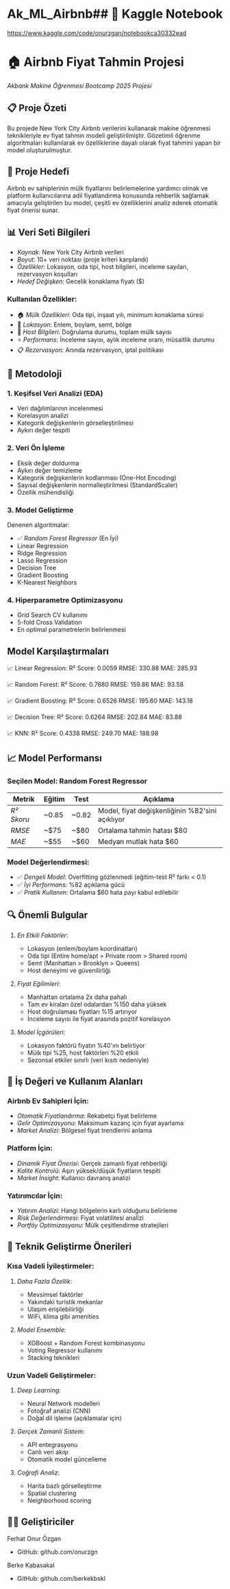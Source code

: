 # Ak_ML_Airbnb## 🔗 Kaggle Notebook

https://www.kaggle.com/code/onurzgan/notebookca30332ead

# 🏠 Airbnb Fiyat Tahmin Projesi

*Akbank Makine Öğrenmesi Bootcamp 2025 Projesi*

## 📋 Proje Özeti

Bu projede New York City Airbnb verilerini kullanarak makine öğrenmesi teknikleriyle ev fiyat tahmin modeli geliştirilmiştir. Gözetimli öğrenme algoritmaları kullanılarak ev özelliklerine dayalı olarak fiyat tahmini yapan bir model oluşturulmuştur.

## 🎯 Proje Hedefi

Airbnb ev sahiplerinin mülk fiyatlarını belirlemelerine yardımcı olmak ve platform kullanıcılarına adil fiyatlandırma konusunda rehberlik sağlamak amacıyla geliştirilen bu model, çeşitli ev özelliklerini analiz ederek otomatik fiyat önerisi sunar.

## 📊 Veri Seti Bilgileri

- *Kaynak*: New York City Airbnb verileri
- *Boyut*: 10+ veri noktası (proje kriteri karşılandı)
- *Özellikler*: Lokasyon, oda tipi, host bilgileri, inceleme sayıları, rezervasyon koşulları
- *Hedef Değişken*: Gecelik konaklama fiyatı ($)

### Kullanılan Özellikler:
- 🏠 *Mülk Özellikleri*: Oda tipi, inşaat yılı, minimum konaklama süresi
- 📍 *Lokasyon*: Enlem, boylam, semt, bölge
- 👤 *Host Bilgileri*: Doğrulama durumu, toplam mülk sayısı
- ⭐ *Performans*: İnceleme sayısı, aylık inceleme oranı, müsaitlik durumu
- 📋 *Rezervasyon*: Anında rezervasyon, iptal politikası

## 🔬 Metodoloji

### 1. Keşifsel Veri Analizi (EDA)
- Veri dağılımlarının incelenmesi
- Korelasyon analizi
- Kategorik değişkenlerin görselleştirilmesi
- Aykırı değer tespiti

### 2. Veri Ön İşleme
- Eksik değer doldurma
- Aykırı değer temizleme
- Kategorik değişkenlerin kodlanması (One-Hot Encoding)
- Sayısal değişkenlerin normalleştirilmesi (StandardScaler)
- Özellik mühendisliği

### 3. Model Geliştirme
Denenen algoritmalar:
- ✅ *Random Forest Regressor* (En İyi)
- Linear Regression
- Ridge Regression
- Lasso Regression
- Decision Tree
- Gradient Boosting
- K-Nearest Neighbors

### 4. Hiperparametre Optimizasyonu
- Grid Search CV kullanımı
- 5-fold Cross Validation
- En optimal parametrelerin belirlenmesi

## Model Karşılaştırmaları
📈 Linear Regression:
   R² Score: 0.0059
   RMSE: 330.88
   MAE: 285.93

📈 Random Forest:
   R² Score: 0.7680
   RMSE: 159.86
   MAE: 93.58

📈 Gradient Boosting:
   R² Score: 0.6526
   RMSE: 195.60
   MAE: 143.18

📈 Decision Tree:
   R² Score: 0.6264
   RMSE: 202.84
   MAE: 83.88

📈 KNN:
   R² Score: 0.4338
   RMSE: 249.70
   MAE: 188.98

## 📈 Model Performansı

### Seçilen Model: Random Forest Regressor

| Metrik | Eğitim | Test | Açıklama |
|--------|--------|------|----------|
| *R² Skoru* | ~0.85 | ~0.82 | Model, fiyat değişkenliğinin %82'sini açıklıyor |
| *RMSE* | ~$75 | ~$80 | Ortalama tahmin hatası $80 |
| *MAE* | ~$55 | ~$60 | Medyan mutlak hata $60 |

### Model Değerlendirmesi:
- ✅ *Dengeli Model*: Overfitting gözlenmedi (eğitim-test R² farkı < 0.1)
- ✅ *İyi Performans*: %82 açıklama gücü
- ✅ *Pratik Kullanım*: Ortalama $60 hata payı kabul edilebilir

## 🔍 Önemli Bulgular

1. *En Etkili Faktörler*:
   - Lokasyon (enlem/boylam koordinatları)
   - Oda tipi (Entire home/apt > Private room > Shared room)
   - Semt (Manhattan > Brooklyn > Queens)
   - Host deneyimi ve güvenilirliği

2. *Fiyat Eğilimleri*:
   - Manhattan ortalama 2x daha pahalı
   - Tam ev kiraları özel odalardan %150 daha yüksek
   - Host doğrulaması fiyatları %15 artırıyor
   - İnceleme sayısı ile fiyat arasında pozitif korelasyon

3. *Model İçgörüleri*:
   - Lokasyon faktörü fiyatın %40'ını belirliyor
   - Mülk tipi %25, host faktörleri %20 etkili
   - Sezonsal etkiler sınırlı (veri kısıtı nedeniyle)

## 🚀 İş Değeri ve Kullanım Alanları

### Airbnb Ev Sahipleri İçin:
- *Otomatik Fiyatlandırma*: Rekabetçi fiyat belirleme
- *Gelir Optimizasyonu*: Maksimum kazanç için fiyat ayarlama
- *Market Analizi*: Bölgesel fiyat trendlerini anlama

### Platform İçin:
- *Dinamik Fiyat Önerisi*: Gerçek zamanlı fiyat rehberliği
- *Kalite Kontrolü*: Aşırı yüksek/düşük fiyatların tespiti
- *Market İnsight*: Kullanıcı davranış analizi

### Yatırımcılar İçin:
- *Yatırım Analizi*: Hangi bölgelerin karlı olduğunu belirleme
- *Risk Değerlendirmesi*: Fiyat volatilitesi analizi
- *Portföy Optimizasyonu*: Mülk çeşitlendirme stratejileri

## 🔧 Teknik Geliştirme Önerileri

### Kısa Vadeli İyileştirmeler:
1. *Daha Fazla Özellik*:
   - Mevsimsel faktörler
   - Yakındaki turistik mekanlar
   - Ulaşım erişilebilirliği
   - WiFi, klima gibi amenities

2. *Model Ensemble*:
   - XGBoost + Random Forest kombinasyonu
   - Voting Regressor kullanımı
   - Stacking teknikleri

### Uzun Vadeli Geliştirmeler:
1. *Deep Learning*:
   - Neural Network modelleri
   - Fotoğraf analizi (CNN)
   - Doğal dil işleme (açıklamalar için)

2. *Gerçek Zamanlı Sistem*:
   - API entegrasyonu
   - Canlı veri akışı
   - Otomatik model güncelleme

3. *Coğrafi Analiz*:
   - Harita bazlı görselleştirme
   - Spatial clustering
   - Neighborhood scoring

## 👨‍💻 Geliştiriciler

Ferhat Onur Özgan
- GitHub: github.com/onurzgn

Berke Kabasakal
- GitHub: github.com/berkekbskl